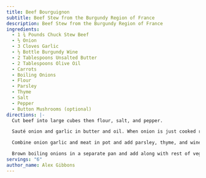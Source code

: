 ```yaml
---
title: Beef Bourguignon
subtitle: Beef Stew from the Burgundy Region of France
description: Beef Stew from the Burgundy Region of France
ingredients:
  - 1 ¾ Pounds Chuck Stew Beef
  - ½ Onion
  - 3 Cloves Garlic
  - ½ Bottle Burgundy Wine
  - 2 Tablespoons Unsalted Butter
  - 2 Tablespoons Olive Oil
  - Carrots
  - Boiling Onions
  - Flour
  - Parsley
  - Thyme
  - Salt
  - Pepper
  - Button Mushrooms (optional)
directions: |-
  Cut beef into large cubes then flour, salt, and pepper. 

  Sauté onion and garlic in butter and oil. When onion is just cooked remove and brown beef in batches. 

  Combine onion garlic and meat in pot and add parsley, thyme, and wine. Bring to a boil and then down to a simmer. Cook covered for 2 hours, adding water if necessary.

  Brown boiling onions in a separate pan and add along with rest of vegetables half an hour before serving.
servings: "6"
author_name: Alex Gibbons
---
```

